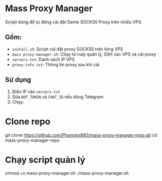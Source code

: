 # Mass Proxy Manager

Script dùng để tự động cài đặt Dante SOCKS5 Proxy trên nhiều VPS.

## Gồm:
- `install.sh`: Script cài đặt proxy SOCKS5 trên từng VPS
- `mass-proxy-manager.sh`: Chạy từ máy quản lý, SSH vào VPS và cài proxy
- `servers.txt`: Danh sách IP VPS
- `proxy-info.txt`: Thông tin proxy sau khi cài

## Sử dụng

1. Điền IP vào `servers.txt`
2. Sửa `BOT_TOKEN` và `CHAT_ID` nếu dùng Telegram
3. Chạy:

# Clone repo
git clone https://github.com/Phamgioi993/mass-proxy-manager-repo.git
cd mass-proxy-manager-repo

# Chạy script quản lý
chmod +x mass-proxy-manager.sh
./mass-proxy-manager.sh

